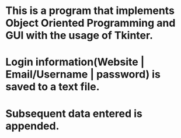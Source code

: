 # This is a program that implements Object Oriented Programming and GUI with the usage of Tkinter.
# Login information(Website | Email/Username | password) is saved to a text file. 
# Subsequent data entered is appended.
